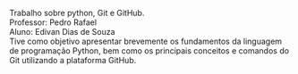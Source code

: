 Trabalho sobre python, Git e GitHub.\
Professor: Pedro Rafael\
Aluno: Edivan Dias de Souza\
Tive como objetivo apresentar brevemente os fundamentos da linguagem de programação Python, bem como os principais conceitos e comandos do Git utilizando a plataforma GitHub.
